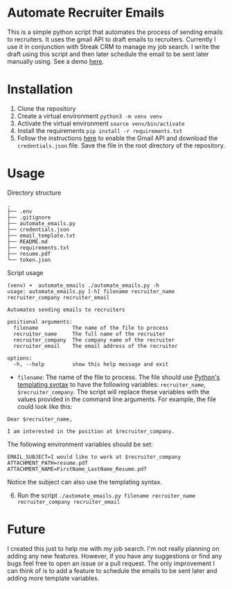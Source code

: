 # Automate Recruiter Emails
This is a simple python script that automates the process of sending emails to recruiters. It uses the gmail API to draft emails to recruiters. Currently I use it in conjunction with Streak CRM to manage my job search. I write the draft using this script and then later schedule the email to be sent later manually using. See a demo [here](https://youtu.be/Ef5i8DboJP4).

# Installation
1. Clone the repository
2. Create a virtual environment `python3 -m venv venv`
3. Activate the virtual environment `source venv/bin/activate`
4. Install the requirements `pip install -r requirements.txt`
5. Follow the instructions [here](https://developers.google.com/gmail/api/quickstart/python) to enable the Gmail API and download the `credentials.json` file. Save the file in the root directory of the repository.
# Usage
Directory structure
```
.
├── .env
├── .gitignore
├── automate_emails.py
├── credentials.json
├── email_template.txt
├── README.md
├── requirements.txt
├── resume.pdf
└── token.json
```

Script usage
```
(venv) ➜  automate_emails ./automate_emails.py -h 
usage: automate_emails.py [-h] filename recruiter_name recruiter_company recruiter_email

Automates sending emails to recruiters

positional arguments:
  filename           The name of the file to process
  recruiter_name     The full name of the recruiter
  recruiter_company  The company name of the recruiter
  recruiter_email    The email address of the recruiter

options:
  -h, --help         show this help message and exit
```

- `filename`: The name of the file to process. The file should use [Python's templating syntax](https://docs.python.org/3.3/tutorial/stdlib2.html#templating) to have the following variables: `recruiter_name`, `$recruiter_company`. The script will replace these variables with the values provided in the command line arguments. For example, the file could look like this:
```
Dear $recruiter_name,

I am interested in the position at $recruiter_company.
```

The following environment variables should be set:

```
EMAIL_SUBJECT=I would like to work at $recruiter_company
ATTACHMENT_PATH=resume.pdf
ATTACHMENT_NAME=FirstName_LastName_Resume.pdf
```

Notice the subject can also use the templating syntax.

6. Run the script `./automate_emails.py filename recruiter_name recruiter_company recruiter_email`

# Future
I created this just to help me with my job search. I'm not really planning on adding any new features. However, if you have any suggestions or find any bugs feel free to open an issue or a pull request. The only improvement I can think of is to add a feature to schedule the emails to be sent later and adding more template variables.